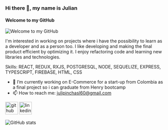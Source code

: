 ### Hi there 👋, my name is Julian
#### Welcome to my GitHub
![Welcome to my GitHub](https://www.concordia.edu/blog/images/Concordia_Esports_Keyboard_Hero.jpg)

I'm interested in working on projects where i have the possibility to learn as a developer and as a person too.
I like developing and making the final product efficient by optimizing it.
I enjoy refactoring code and learning new libraries and technologies.


Skills: REACT, REDUX, RXJS, POSTGRESQL, NODE, SEQUELIZE, EXPRESS, TYPESCRIPT, FIREBASE, HTML, CSS


- 🔭 I’m currently working on E-Commerce for a start-up from Colombia as a final project so i can graduate from Henry bootcamp 
- 📫 How to reach me: julipinchasl60@gmail.com 


[<img src='https://cdn.jsdelivr.net/npm/simple-icons@3.0.1/icons/github.svg' alt='github' height='40'>](https://github.com/rodriguezjulianf)  [<img src='https://cdn.jsdelivr.net/npm/simple-icons@3.0.1/icons/linkedin.svg' alt='linkedin' height='40'>](https://www.linkedin.com/in/julian-f-rodriguez/)  

![GitHub stats](https://github-readme-stats.vercel.app/api?username=rodriguezjulianf&show_icons=true&count_private=true)  

